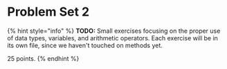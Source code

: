 # Problem Set 2

{% hint style="info" %}
**TODO:** Small exercises focusing on the proper use of data types, variables, and arithmetic operators. Each exercise will be in its own file, since we haven't touched on methods yet.

25 points.
{% endhint %}

